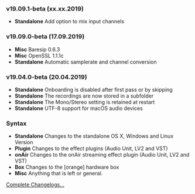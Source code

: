 
### v19.09.1-beta (xx.xx.2019)

- **Standalone** Add option to mix input channels

### v19.09.0-beta (17.09.2019)

- **Misc** Baresip 0.6.3
- **Misc** OpenSSL 1.1.1c
- **Standalone** Automatic samplerate and channel conversion


### v19.04.0-beta (20.04.2019)

- **Standalone** Onboarding is disabled after first pass or by skipping
- **Standalone** The recordings are now stored in a subfolder
- **Standalone** The Mono/Stereo setting is retained at restart
- **Standalone** UTF-8 support for macOS audio devices


### Syntax

- **Standalone** Changes to the standalone OS X, Windows and Linux Version
- **Plugin** Changes to the effect plugins (Audio Unit, LV2 and VST)
- **onAir** Changes to the onAir streaming effect plugin (Audio Unit, LV2 and VST)
- **Box** Changes to the [orange] hardware box
- **Misc** Anything that is left or general.

[Complete Changelogs...](https://github.com/Studio-Link/app/blob/v19.xx.x/CHANGELOG-ARCHIVE.md)
